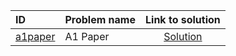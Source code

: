 | ID | Problem name | Link to solution |
|:---|:---|:---:|
| [a1paper](https://open.kattis.com/problems/a1paper) | A1 Paper | [Solution](https://github.com/versenyi98/kattis-solutions/tree/main/solutions/a1paper)|
